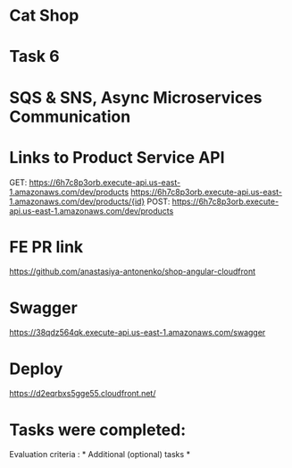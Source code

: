 # Cat Shop

# Task 6
# SQS & SNS, Async Microservices Communication

# Links to Product Service API
GET:
https://6h7c8p3orb.execute-api.us-east-1.amazonaws.com/dev/products
https://6h7c8p3orb.execute-api.us-east-1.amazonaws.com/dev/products/{id}
POST:
https://6h7c8p3orb.execute-api.us-east-1.amazonaws.com/dev/products

# FE PR link
https://github.com/anastasiya-antonenko/shop-angular-cloudfront

# Swagger
https://38qdz564qk.execute-api.us-east-1.amazonaws.com/swagger

# Deploy
https://d2eqrbxs5gge55.cloudfront.net/

# Tasks were completed:
  Evaluation criteria :
* 
  Additional (optional) tasks
* 
